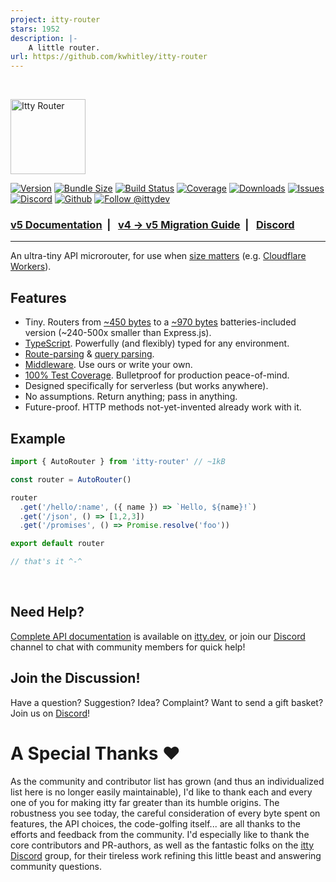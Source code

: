 ```yaml
---
project: itty-router
stars: 1952
description: |-
    A little router.
url: https://github.com/kwhitley/itty-router
---
```


<br />

<p>
  <a href="https://itty.dev/itty-router">
     <img src="https://github.com/kwhitley/itty-router/assets/865416/ed7de66a-b876-46a8-a65f-429dc6d3da20" alt="Itty Router" height="120" />
  </a>
<p>

[![Version](https://img.shields.io/npm/v/itty-router.svg?style=flat-square)](https://npmjs.com/package/itty-router)
[![Bundle Size](https://deno.bundlejs.com/?q=itty-router/Router&badge&badge-style=flat-square)](https://deno.bundlejs.com/?q=itty-router)
[![Build Status](https://img.shields.io/github/actions/workflow/status/kwhitley/itty-router/verify.yml?style=flat-square)](https://coveralls.io/github/kwhitley/itty-router)
[![Coverage](https://img.shields.io/coveralls/github/kwhitley/itty-router?style=flat-square)](https://coveralls.io/github/kwhitley/itty-router)
[![Downloads](https://img.shields.io/npm/dw/itty-router?style=flat-square)](https://npmjs.com/package/itty-router)
[![Issues](https://img.shields.io/github/issues/kwhitley/itty-router?style=flat-square)](https://coveralls.io/github/kwhitley/itty-router)
[![Discord](https://img.shields.io/discord/832353585802903572?label=Discord&logo=Discord&style=flat-square&logoColor=fff)](https://discord.gg/53vyrZAu9u)
[![Github](https://img.shields.io/github/stars/kwhitley/itty-router?style=social)](https://github.com/kwhitley/itty-router)
[![Follow @ittydev](https://img.shields.io/twitter/follow/ittydev.svg?style=social&label=Follow)](https://www.twitter.com/ittydev)

###  [v5 Documentation](https://itty.dev/itty-router) &nbsp;| &nbsp; [v4 -> v5 Migration Guide](https://itty.dev/itty-router/migrations/v4-v5) &nbsp;| &nbsp; [Discord](https://discord.gg/53vyrZAu9u) 

---

An ultra-tiny API microrouter, for use when [size matters](https://github.com/TigersWay/cloudflare-playground) (e.g. [Cloudflare Workers](https://developers.cloudflare.com/workers/)).

## Features

- Tiny. Routers from [~450 bytes](https://itty.dev/itty-router/routers/ittyrouter) to a [~970 bytes](https://itty.dev/itty-router/routers/autorouter) batteries-included version (~240-500x smaller than Express.js).
- [TypeScript](https://itty.dev/itty-router/typescript). Powerfully (and flexibly) typed for any environment.
- [Route-parsing](https://itty.dev/itty-router/route-patterns) & [query parsing](https://itty.dev/itty-router/query-params).
- [Middleware](https://itty.dev/itty-router/middleware). Use ours or write your own.
- [100% Test Coverage](https://coveralls.io/github/kwhitley/itty-router?branch=v5.x). Bulletproof for production peace-of-mind.
- Designed specifically for serverless (but works anywhere).
- No assumptions. Return anything; pass in anything.
- Future-proof.  HTTP methods not-yet-invented already work with it.

## Example

```js
import { AutoRouter } from 'itty-router' // ~1kB

const router = AutoRouter()

router
  .get('/hello/:name', ({ name }) => `Hello, ${name}!`)
  .get('/json', () => [1,2,3])
  .get('/promises', () => Promise.resolve('foo'))

export default router

// that's it ^-^
```

<br />

## Need Help?
[Complete API documentation](https://itty.dev/itty-router) is available on [itty.dev](https://itty.dev/itty-router), or join our [Discord](https://discord.gg/53vyrZAu9u) channel to chat with community members for quick help!

## Join the Discussion!
Have a question? Suggestion? Idea? Complaint? Want to send a gift basket? Join us on [Discord](https://discord.gg/53vyrZAu9u)!

# A Special Thanks :heart:

As the community and contributor list has grown (and thus an individualized list here is no longer easily maintainable), I'd like to thank each and every one of you for making itty far greater than its humble origins.  The robustness you see today, the careful consideration of every byte spent on features, the API choices, the code-golfing itself... are all thanks to the efforts and feedback from the community.  I'd especially like to thank the core contributors and PR-authors, as well as the fantastic folks on the [itty Discord](https://discord.gg/53vyrZAu9u) group, for their tireless work refining this little beast and answering community questions.




